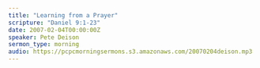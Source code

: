 ```yaml
---
title: "Learning from a Prayer"
scripture: "Daniel 9:1-23"
date: 2007-02-04T00:00:00Z
speaker: Pete Deison
sermon_type: morning
audio: https://pcpcmorningsermons.s3.amazonaws.com/20070204deison.mp3 
---
```



